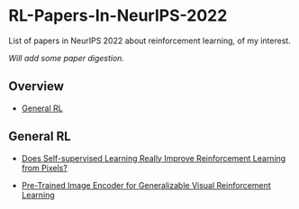 # RL-Papers-In-NeurIPS-2022
List of papers in NeurIPS 2022 about reinforcement learning,  of my interest.

*Will add some paper digestion.*

## Overview
- [General RL](#General-RL)
  

## General RL

- [Does Self-supervised Learning Really Improve Reinforcement Learning from Pixels?](https://arxiv.org/pdf/2206.05266.pdf)

- [Pre-Trained Image Encoder for Generalizable Visual Reinforcement Learning](https://openreview.net/pdf?id=E-0zNz5J5BM)

